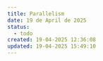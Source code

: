 ```yaml
---
title: Parallelism
date: 19 de April de 2025
status:
  - todo
created: 19-04-2025 12:36:08
updated: 19-04-2025 15:49:10
---
```


# 